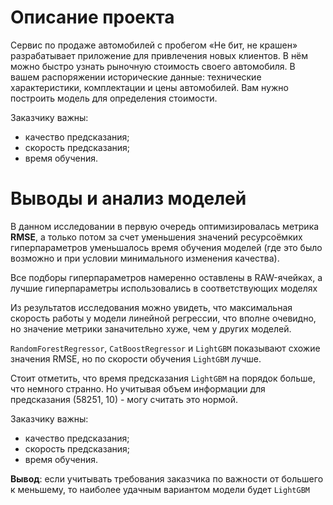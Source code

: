 # Описание проекта
Сервис по продаже автомобилей с пробегом «Не бит, не крашен» разрабатывает приложение для привлечения новых клиентов. В нём можно быстро узнать рыночную стоимость своего автомобиля. В вашем распоряжении исторические данные: технические характеристики, комплектации и цены автомобилей. Вам нужно построить модель для определения стоимости. 

Заказчику важны:

- качество предсказания;
- скорость предсказания;
- время обучения.

# Выводы и анализ моделей

В данном исследовании в первую очередь оптимизировалась метрика **RMSE**, а только потом за счет уменьшения значений ресурсоёмких гиперпараметров уменьшалось время обучения моделей (где это было возможно и при условии минимального изменения качества).

Все подборы гиперпараметров намеренно оставлены в RAW-ячейках, а лучшие гиперпараметры использовались в соответствующих моделях

Из результатов исследования можно увидеть, что максимальная скорость работы у модели линейной регрессии, что вполне очевидно, но значение метрики заначительно хуже, чем у других моделей.

`RandomForestRegressor`, `CatBoostRegressor` и `LightGBM` показывают схожие значения RMSE, но по скорости обучения `LightGBM` лучше.

Стоит отметить, что время предсказания `LightGBM` на порядок больше, что немного странно. Но учитывая объем информации для предсказания (58251, 10) - могу считать это нормой.

Заказчику важны:
- качество предсказания;
- скорость предсказания;
- время обучения.

**Вывод**: если учитывать требования заказчика по важности от большего к меньшему, то наиболее удачным вариантом модели будет `LightGBM`